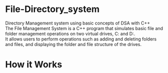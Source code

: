 # File-Directory_system
Directory Management system using basic concepts of DSA with C++ <br>
The File Management System is a C++ program that simulates basic file and folder management operations on two virtual drives, C: and D:.<br>
It allows users to perform operations such as adding and deleting folders and files, and displaying the folder and file structure of the drives.<br>
# How it Works


